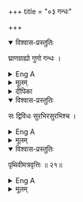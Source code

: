 +++
title = "०३ गन्धः"

+++

<details open><summary>विश्वास-प्रस्तुतिः</summary>

घ्राणग्राह्यो गुणो गन्धः ।
</details>

<details><summary>Eng A</summary>

That quality which can be cognized by nose is odour.
</details>

<details><summary>मूलम्</summary>

घ्राणग्राह्यो गुणो गन्धः ।
</details>

<details><summary>दीपिका</summary>

गन्धं लक्षयति **घ्राणेति**। गन्धत्वेऽतिव्याप्तिवारणाय गुणपदम्।
</details>


<details open><summary>विश्वास-प्रस्तुतिः</summary>

सः द्विविधः सुरभिरसुरभिश्च ।
</details>

<details><summary>Eng A</summary>

It is of two types - frangrance and stench
</details>

<details><summary>मूलम्</summary>

सः द्विविधः सुरभिरसुरभिश्च ।
</details>


<details open><summary>विश्वास-प्रस्तुतिः</summary>

पृथिवीमत्रवृत्तिः ॥ २१॥
</details>

<details><summary>Eng A</summary>

It (odour) resides in Earth alone
</details>

<details><summary>मूलम्</summary>

पृथिवीमत्रवृत्तिः ॥ २१॥
</details>
